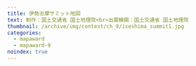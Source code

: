 ```yaml
---
title: 伊勢志摩サミット地図
text: 制作：国土交通省 国土地理院<br>出展機関：国土交通省 国土地理院
thumbnail: /archive/img/contest/ch_9/iseshima_summit1.jpg
categories:
  - mapaward
  - mapaward-9
noindex: true
---
```

